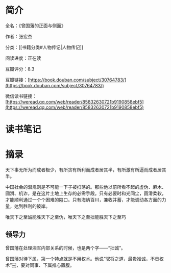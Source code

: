 # 简介

全名：《曾国藩的正面与侧面》

作者：张宏杰

分类：[[书籍分类#人物传记|人物传记]]

阅读进度：正在读

豆瓣评分：8.3

豆瓣链接：[https://book.douban.com/subject/30764783/](https://book.douban.com/subject/30764783/)

微信读书链接：[https://weread.qq.com/web/reader/85832630721b9190858ebf5](https://weread.qq.com/web/reader/85832630721b9190858ebf5)

# 读书笔记



# 摘录

天下事无所为而成者极少，有所贪有所利而成者居其半，有所激有所逼而成者居其半。

中国社会的潜规则是不可能一下子被扫荡的。那些他以前所看不起的虚伪、麻木、圆滑、机诈，是在这片土地上生存的必需手段。只有必要时和光同尘，圆滑柔软，才能顺利通过一个个困难的隘口。只有海纳百川，兼收并蓄，才能调动各方面的力量，达到胜利的彼岸。

唯天下之至诚能胜天下之至伪，唯天下之至拙能胜天下之至巧

## 领导力

曾国藩在处理湘军内部关系的时候，也是两个字——“拙诚”。

曾国藩对待下属，第一个特点就是不用权术。他说“驭将之道，最贵推诚，不贵权术”￼，要对同事、下属推心置腹。
